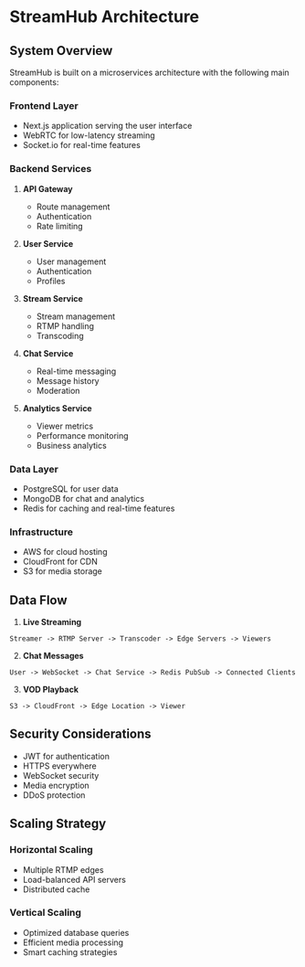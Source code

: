 # StreamHub Architecture

## System Overview

StreamHub is built on a microservices architecture with the following main components:

### Frontend Layer
- Next.js application serving the user interface
- WebRTC for low-latency streaming
- Socket.io for real-time features

### Backend Services
1. **API Gateway**
   - Route management
   - Authentication
   - Rate limiting

2. **User Service**
   - User management
   - Authentication
   - Profiles

3. **Stream Service**
   - Stream management
   - RTMP handling
   - Transcoding

4. **Chat Service**
   - Real-time messaging
   - Message history
   - Moderation

5. **Analytics Service**
   - Viewer metrics
   - Performance monitoring
   - Business analytics

### Data Layer
- PostgreSQL for user data
- MongoDB for chat and analytics
- Redis for caching and real-time features

### Infrastructure
- AWS for cloud hosting
- CloudFront for CDN
- S3 for media storage

## Data Flow

1. **Live Streaming**
```
Streamer -> RTMP Server -> Transcoder -> Edge Servers -> Viewers
```

2. **Chat Messages**
```
User -> WebSocket -> Chat Service -> Redis PubSub -> Connected Clients
```

3. **VOD Playback**
```
S3 -> CloudFront -> Edge Location -> Viewer
```

## Security Considerations

- JWT for authentication
- HTTPS everywhere
- WebSocket security
- Media encryption
- DDoS protection

## Scaling Strategy

### Horizontal Scaling
- Multiple RTMP edges
- Load-balanced API servers
- Distributed cache

### Vertical Scaling
- Optimized database queries
- Efficient media processing
- Smart caching strategies